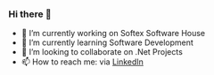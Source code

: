 ### Hi there 👋

- 🔭 I’m currently working on Softex Software House
- 🌱 I’m currently learning Software Development
- 👯 I’m looking to collaborate on .Net Projects
- 📫 How to reach me: via [LinkedIn](https://www.linkedin.com/in/eslam-sallam-3312b0173/)

